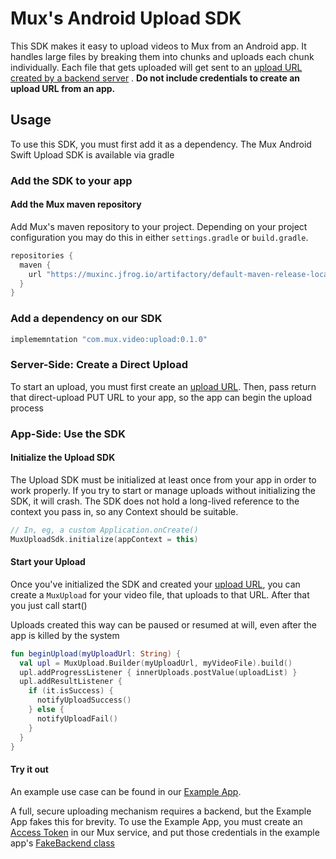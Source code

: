 # Mux's Android Upload SDK

This SDK makes it easy to upload videos to Mux from an Android app. It handles large files by
breaking them into chunks and uploads each chunk individually. Each file that gets uploaded will get
sent to
an [upload URL created by a backend server](https://docs.mux.com/guides/video/upload-files-directly)
. **Do not include credentials to create an upload URL from an app.**

## Usage

To use this SDK, you must first add it as a dependency. The Mux Android Swift Upload SDK is
available via gradle

### Add the SDK to your app

#### Add the Mux maven repository

Add Mux's maven repository to your project. Depending on your project configuration you may do this
in either `settings.gradle` or `build.gradle`.

```groovy
repositories {
  maven {
    url "https://muxinc.jfrog.io/artifactory/default-maven-release-local"
  }
}
```

### Add a dependency on our SDK

```groovy
implememntation "com.mux.video:upload:0.1.0"
```

### Server-Side: Create a Direct Upload

To start an upload, you must first create
an [upload URL](https://docs.mux.com/guides/video/upload-files-directly). Then, pass return that
direct-upload PUT URL to your app, so the app can begin the upload process

### App-Side: Use the SDK

#### Initialize the Upload SDK

The Upload SDK must be initialized at least once from your app in order to work properly. If you try
to start or manage uploads without initializing the SDK, it will crash. The SDK does not hold a
long-lived reference to the context you pass in, so any Context should be suitable.

```kotlin
// In, eg, a custom Application.onCreate()
MuxUploadSdk.initialize(appContext = this)
```

#### Start your Upload

Once you've initialized the SDK and created
your [upload URL](https://docs.mux.com/guides/video/upload-files-directly), you can create
a `MuxUpload` for your video file, that uploads to that URL. After that you just call start()

Uploads created this way can be paused or resumed at will, even after the app is killed by the
system

```kotlin
fun beginUpload(myUploadUrl: String) {
  val upl = MuxUpload.Builder(myUploadUrl, myVideoFile).build()
  upl.addProgressListener { innerUploads.postValue(uploadList) }
  upl.addResultListener {
    if (it.isSuccess) {
      notifyUploadSuccess()
    } else {
      notifyUploadFail()
    }
  }
}
```

#### Try it out

An example use case can be found in our [Example App](app/).

A full, secure uploading mechanism requires a backend, but the Example App fakes this for brevity.
To use the Example App, you must create
an [Access Token](https://dashboard.mux.com/settings/access-tokens)
in our Mux service, and put those credentials in the example
app's [FakeBackend class](app/src/main/java/com/mux/video/vod/demo/backend/ImaginaryBackend.kt)
